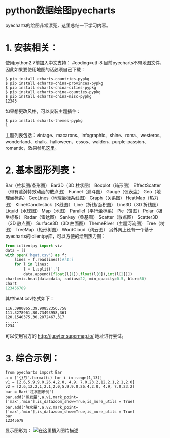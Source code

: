 # python数据绘图pyecharts

 

pyecharts的绘图非常漂亮，这里总结一下学习内容。

# 1. 安装相关：

使用python2.7前加入中文支持：
 \#coding=utf-8
 目前pyecharts不带地图文件，因此如果要使用地图的话必须自己下载：

```
$ pip install echarts-countries-pypkg
$ pip install echarts-china-provinces-pypkg
$ pip install echarts-china-cities-pypkg
$ pip install echarts-china-counties-pypkg
$ pip install echarts-china-misc-pypkg
12345
```

如果想更改风格，可以安装主题插件：

```
$ pip install echarts-themes-pypkg
1
```

主题列表包括：vintage、macarons、infographic、shine、roma、westeros、wonderland、chalk、halloween、essos、walden、purple-passion、romantic，效果参见[这里](http://pyecharts.org/#/zh-cn/themes)。

# 2. 基本图形列表：

Bar（柱状图/条形图）
 Bar3D（3D 柱状图）
 Boxplot（箱形图）
 EffectScatter（带有涟漪特效动画的散点图）
 Funnel（漏斗图）
 Gauge（仪表盘）
 Geo（地理坐标系）
 GeoLines（地理坐标系线图）
 Graph（关系图）
 HeatMap（热力图）
 Kline/Candlestick（K线图）
 Line（折线/面积图）
 Line3D（3D 折线图）
 Liquid（水球图）
 Map（地图）
 Parallel（平行坐标系）
 Pie（饼图）
 Polar（极坐标系）
 Radar（雷达图）
 Sankey（桑基图）
 Scatter（散点图）
 Scatter3D（3D 散点图）
 Surface3D（3D 曲面图）
 ThemeRiver（主题河流图）
 Tree（树图）
 TreeMap（矩形树图）
 WordCloud（词云图）
 另外网上还有一个基于pyecharts的iclientpy库，可以方便的绘制热力图：

```python
from iclientpy import viz
data = []
with open('heat.csv') as f:
    lines = f.readlines()#[1:]
    for l in lines:
        l = l.split(',')
        data.append([float(l[1]),float(l[0]),int(l[2])])
chart=viz.heat(data=data, radius=22, min_opacity=0.5, blur=50)
chart
123456789
```

其中heat.csv格式如下：

```
116.3980865,39.90852356,758
111.3278961,30.73493958,361
120.1540375,30.2872467,317
......
1234
```

可以使用官方的 <http://jupyter.supermap.io/> 地址进行尝试。

# 3. 综合示例：

```
from pyecharts import Bar
a = ['{}月'.format(i) for i in range(1,13)]
v1 = [2.6,5.9,9.0,26.4,2.0, 4.9, 7.0,23.2,12.2,1,2.1,2.0]
v2 = [2.6,12.2,1,2.1,2.0,5.9,9.0,26.4,2.0, 4.9, 7.0,23.2]
bar = Bar('柱状图示例')
bar.add('蒸发量',a,v1,mark_point=['max','min'],is_datazoom_show=True,is_more_utils = True)
bar.add('降水量',a,v2,mark_point=['max','min'],is_datazoom_show=True,is_more_utils = True)
bar
12345678
```

显示图形为：
 ![在这里插入图片描述](https://img-blog.csdn.net/20181015101332827?watermark/2/text/aHR0cHM6Ly9ibG9nLmNzZG4ubmV0L2tpdHR5emM=/font/5a6L5L2T/fontsize/400/fill/I0JBQkFCMA==/dissolve/70)